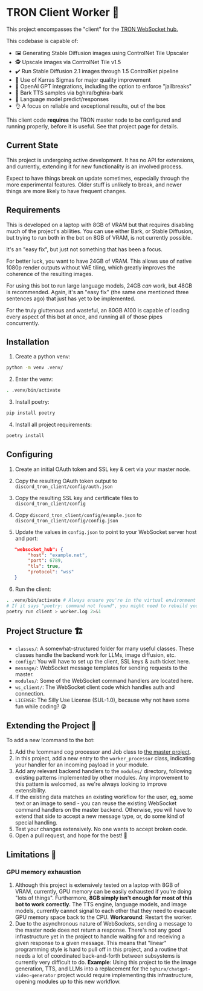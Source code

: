 # TRON Client Worker 🤖

This project encompasses the "client" for the [TRON WebSocket hub.](https://github.com/bghira/discord-tron-master)

This codebase is capable of:

* 🖼 Generating Stable Diffusion images using ControlNet Tile Upscaler
* 🕵 Upscale images via ControlNet Tile v1.5
* ✔️ Run Stable Diffusion 2.1 images through 1.5 ControlNet pipeline
* 🔢 Use of Karras Sigmas for major quality improvement
* 🙊 OpenAI GPT integrations, including the option to enforce "jailbreaks"
* 📢 Bark TTS samples via bghira/bghira-bark
* 📖 Language model predict/responses
* 👌 A focus on reliable and exceptional results, out of the box

This client code **requires** the TRON master node to be configured and
running properly, before it is useful. See that project page for details.

## Current State

This project is undergoing active development. It has no API for extensions, 
and currently, extending it for new functionality is an involved process.

Expect to have things break on update sometimes, especially through the
more experimental features. Older stuff is unlikely to break, and newer
things are more likely to have frequent changes.

## Requirements

This is developed on a laptop with 8GB of VRAM but that requires disabling
much of the project's abilities. You can use either Bark, or Stable Diffusion, 
but trying to run both in the bot on 8GB of VRAM, is not currently possible.

It's an "easy fix", but just not something that has been a focus.

For better luck, you want to have 24GB of VRAM. This allows use of native
1080p render outputs without VAE tiling, which greatly improves the coherence
of the resulting images.

For using this bot to run large language models, 24GB *can* work, but 48GB
is recommended. Again, it's an "easy fix" (the same one mentioned three
sentences ago) that just has yet to be implemented.

For the truly gluttenous and wasteful, an 80GB A100 is capable of loading
every aspect of this bot at once, and running all of those pipes concurrently.

## Installation

1. Create a python venv:

```bash
python -m venv .venv/
```

2. Enter the venv:

```bash
. .venv/bin/activate
```

3. Install poetry:

```bash
pip install poetry
```

4. Install all project requirements:

```bash
poetry install
```

## Configuring

1. Create an initial OAuth token and SSL key & cert via your master node.

2. Copy the resulting OAuth token output to `discord_tron_client/config/auth.json`

3. Copy the resulting SSL key and certificate files to `discord_tron_client/config`

4. Copy `discord_tron_client/config/example.json` to `discord_tron_client/config/config.json`

5. Update the values in `config.json` to point to your WebSocket server host and port:

```json
   "websocket_hub": {
        "host": "example.net",
        "port": 6789,
        "tls": true,
        "protocol": "wss"
   }
```

6. Run the client:

```bash
. .venv/bin/activate # Always ensure you're in the virtual environment first.
# If it says "poetry: command not found", you might need to rebuild your venv.
poetry run client > worker.log 2>&1
```

## Project Structure 🏗️

* `classes/`: A somewhat-structured folder for many useful classes.
  These classes handle the backend work for LLMs, image diffusion, etc.
* `config/`: You will have to set up the client, SSL keys & auth ticket here.
* `message/`: WebSocket message templates for sending requests to the master.
* `modules/`: Some of the WebSocket command handlers are located here.
* `ws_client/`: The WebSocket client code which handles auth and connection.
* `LICENSE`: The Silly Use License (SUL-1.0), because why not have some fun
  while coding? 😜

## Extending the Project 🚀

To add a new !command to the bot:

1. Add the !command cog processor and Job class to [the master project](https://github.com/bghira/discord-tron-master).
2. In this project, add a new entry to the `worker_processor` class, indicating
   your handler for an incoming payload in your module.
3. Add any relevant backend handlers to the `modules/` directory, following
   existing patterns implemented by other modules. Any improvement to this
   pattern is welcomed, as we're always looking to improve extensibility.
4. If the existing data matches an existing workflow for the user, eg,
   some text or an image to send - you can reuse the existing WebSocket
   command handlers on the master backend. Otherwise, you will have to
   extend that side to accept a new message type, or, do some kind of special
   handling.
4. Test your changes extensively. No one wants to accept broken code.
5. Open a pull request, and hope for the best! 🤞

## Limitations 😬

### GPU memory exhaustion

1. Although this project is extensively tested on a laptop with 8GB of VRAM,
   currently, GPU memory can be easily exhausted if you're doing "lots of things".
   Furthermore, **8GB simply isn't enough for most of this bot to work correctly.**
   The TTS engine, language models, and image models, currently cannot signal
   to each other that they need to evacuate GPU memory space back to the CPU.
   **Workaround**: Restart the worker.
2. Due to the asynchronous nature of WebSockets, sending a message to the
   master node does not return a response. There's not any good infrastructure
   yet in the project to handle waiting for and receiving a given response to
   a given message. This means that "linear" programming style is hard to
   pull off in this project, and a routine that needs a lot of coordinated
   back-and-forth between subsystems is currently very difficult to do.
   **Example**: Using this project to tie the image generation, TTS, and LLMs
   into a replacement for the `bghira/chatgpt-video-generator` project would
   require implementing this infrastructure, opening modules up to this
   new workflow.
